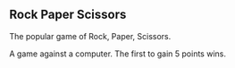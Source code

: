 ## Rock Paper Scissors

The popular game of Rock, Paper, Scissors.

A game against a computer. The first to gain 5 points wins.